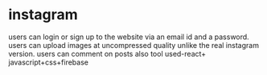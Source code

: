 # instagram
users can login or sign up to the website via an email id and a password.
users can upload images at uncompressed quality unlike the real instagram version.
users can comment on posts also
tool used-react+ javascript+css+firebase
